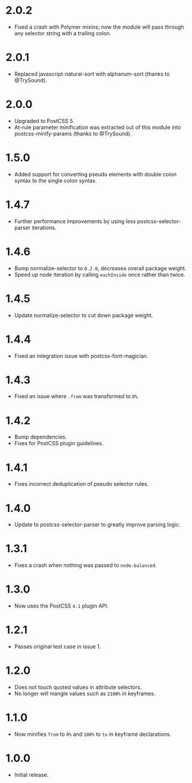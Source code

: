 # 2.0.2

* Fixed a crash with Polymer mixins; now the module will pass through any
  selector string with a trailing colon.

# 2.0.1

* Replaced javascript-natural-sort with alphanum-sort (thanks to @TrySound).

# 2.0.0

* Upgraded to PostCSS 5.
* At-rule parameter minification was extracted out of this module into
  postcss-minify-params (thanks to @TrySound).

# 1.5.0

* Added support for converting pseudo elements with double colon syntax to
  the single colon syntax.

# 1.4.7

* Further performance improvements by using less postcss-selector-parser
  iterations.

# 1.4.6

* Bump normalize-selector to `0.2.0`, decreases overall package weight.
* Speed up node iteration by calling `eachInside` once rather than twice.

# 1.4.5

* Update normalize-selector to cut down package weight.

# 1.4.4

* Fixed an integration issue with postcss-font-magician.

# 1.4.3

* Fixed an issue where `.from` was transformed to `0%`.

# 1.4.2

* Bump dependencies.
* Fixes for PostCSS plugin guidelines.

# 1.4.1

* Fixes incorrect deduplication of pseudo selector rules.

# 1.4.0

* Update to postcss-selector-parser to greatly improve parsing logic.

# 1.3.1

* Fixes a crash when nothing was passed to `node-balanced`.

# 1.3.0

* Now uses the PostCSS `4.1` plugin API.

# 1.2.1

* Passes original test case in issue 1.

# 1.2.0

* Does not touch quoted values in attribute selectors.
* No longer will mangle values such as `2100%` in keyframes.

# 1.1.0

* Now minifies `from` to `0%` and `100%` to `to` in keyframe declarations.

# 1.0.0

* Initial release.
